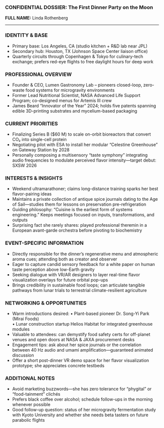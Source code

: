 ### CONFIDENTIAL DOSSIER: The First Dinner Party on the Moon

**FULL NAME:** Linda Rothenberg

---
### IDENTITY & BASE
- Primary base: Los Angeles, CA (studio kitchen + R&D lab near JPL)
- Secondary hub: Houston, TX (Johnson Space Center liaison office)
- Quarterly circuits through Copenhagen & Tokyo for culinary-tech exchange; prefers red-eye flights to free daylight hours for deep work

### PROFESSIONAL OVERVIEW
- Founder & CEO, Lumen Gastronomy Lab – pioneers closed-loop, zero-waste food systems for microgravity environments
- Former Lead Nutritional Scientist, NASA Advanced Life Support Program; co-designed menus for Artemis III crew
- James Beard “Innovator of the Year” 2024; holds five patents spanning edible 3D-printing substrates and mycelium-based packaging

### CURRENT PRIORITIES
- Finalizing Series B ($60 M) to scale on-orbit bioreactors that convert CO₂ into single-cell protein
- Negotiating pilot with ESA to install her modular “Celestine Greenhouse” on Gateway Station by 2028
- Personally composing a multisensory “taste symphony” integrating audio frequencies to modulate perceived flavor intensity—target debut: SXSW 2026

### INTERESTS & INSIGHTS
- Weekend ultramarathoner; claims long-distance training sparks her best flavor-pairing ideas
- Maintains a private collection of antique spice journals dating to the Age of Sail—studies them for lessons on preservation pre-refrigeration
- Guiding philosophy: “Cuisine is the earliest form of systems engineering.” Keeps meetings focused on inputs, transformations, and outputs
- Surprising fact she rarely shares: played professional theremin in a European avant-garde orchestra before pivoting to biochemistry

### EVENT-SPECIFIC INFORMATION
- Directly responsible for the dinner’s regenerative menu and atmospheric aroma cues; attending both as creator and observer
- Eager to capture candid sensory feedback for a white paper on human taste perception above low-Earth gravity
- Seeking dialogue with VR/AR designers to layer real-time flavor visualization overlays for future orbital pop-ups
- Brings credibility in sustainable food loops; can articulate tangible pathways from lunar trials to terrestrial climate-resilient agriculture

### NETWORKING & OPPORTUNITIES
- Warm introductions desired: 
  • Plant-based pioneer Dr. Song-Yi Park (Mirai Foods)  
  • Lunar construction startup Helios Habitat for integrated greenhouse modules
- Valuable to attendees: can demystify food safety certs for off-planet venues and open doors at NASA & JAXA procurement desks
- Engagement tips: ask about her spice journals or the correlation between 40 Hz audio and umami amplification—guaranteed animated discussion
- Offer a short post-dinner VR demo space for her flavor visualization prototype; she appreciates concrete testbeds

### ADDITIONAL NOTES
- Avoid marketing buzzwords—she has zero tolerance for “phygital” or “food-tainment” clichés
- Prefers black coffee over alcohol; schedule follow-ups in the morning whenever possible
- Good follow-up question: status of her microgravity fermentation study with Kyoto University and whether she needs beta tasters on future parabolic flights